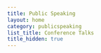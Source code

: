 ```yaml
---
title: Public Speaking
layout: home
category: publicspeaking
list_title: Conference Talks
title_hidden: true
---
```


